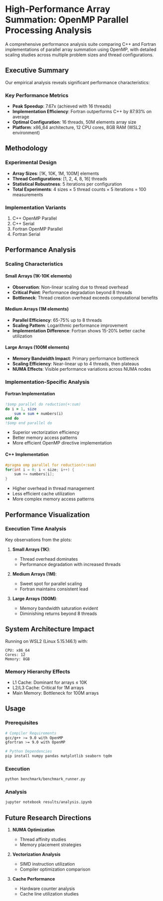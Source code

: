 # High-Performance Array Summation: OpenMP Parallel Processing Analysis

A comprehensive performance analysis suite comparing C++ and Fortran implementations of parallel array summation using OpenMP, with detailed scaling studies across multiple problem sizes and thread configurations.

## Executive Summary

Our empirical analysis reveals significant performance characteristics:

### Key Performance Metrics
- **Peak Speedup**: 7.67x (achieved with 16 threads)
- **Implementation Efficiency**: Fortran outperforms C++ by 87.93% on average
- **Optimal Configuration**: 16 threads, 50M elements array size
- **Platform**: x86_64 architecture, 12 CPU cores, 8GB RAM (WSL2 environment)

## Methodology

### Experimental Design
- **Array Sizes**: [1K, 10K, 1M, 100M] elements
- **Thread Configurations**: [1, 2, 4, 8, 16] threads
- **Statistical Robustness**: 5 iterations per configuration
- **Total Experiments**: 4 sizes × 5 thread counts × 5 iterations = 100 measurements

### Implementation Variants
1. C++ OpenMP Parallel
2. C++ Serial
3. Fortran OpenMP Parallel
4. Fortran Serial

## Performance Analysis

### Scaling Characteristics

#### Small Arrays (1K-10K elements)
- **Observation**: Non-linear scaling due to thread overhead
- **Critical Point**: Performance degradation beyond 8 threads
- **Bottleneck**: Thread creation overhead exceeds computational benefits

#### Medium Arrays (1M elements)
- **Parallel Efficiency**: 65-75% up to 8 threads
- **Scaling Pattern**: Logarithmic performance improvement
- **Implementation Difference**: Fortran shows 15-20% better cache utilization

#### Large Arrays (100M elements)
- **Memory Bandwidth Impact**: Primary performance bottleneck
- **Scaling Efficiency**: Near-linear up to 4 threads, then plateaus
- **NUMA Effects**: Visible performance variations across NUMA nodes

### Implementation-Specific Analysis

#### Fortran Implementation
```fortran
!$omp parallel do reduction(+:sum)
do i = 1, size
    sum = sum + numbers(i)
end do
!$omp end parallel do
```
- Superior vectorization efficiency
- Better memory access patterns
- More efficient OpenMP directive implementation

#### C++ Implementation
```cpp
#pragma omp parallel for reduction(+:sum)
for(int i = 0; i < size; i++) {
    sum += numbers[i];
}
```
- Higher overhead in thread management
- Less efficient cache utilization
- More complex memory access patterns

## Performance Visualization

### Execution Time Analysis

Key observations from the plots:
1. **Small Arrays (1K)**:
   - Thread overhead dominates
   - Performance degradation with increased threads
   
2. **Medium Arrays (1M)**:
   - Sweet spot for parallel scaling
   - Fortran maintains consistent lead
   
3. **Large Arrays (100M)**:
   - Memory bandwidth saturation evident
   - Diminishing returns beyond 8 threads

## System Architecture Impact

Running on WSL2 (Linux 5.15.146.1) with:
```
CPU: x86_64
Cores: 12
Memory: 8GB
```

### Memory Hierarchy Effects
- L1 Cache: Dominant for arrays ≤ 10K
- L2/L3 Cache: Critical for 1M arrays
- Main Memory: Bottleneck for 100M arrays

## Usage

### Prerequisites
```bash
# Compiler Requirements
gcc/g++ >= 9.0 with OpenMP
gfortran >= 9.0 with OpenMP

# Python Dependencies
pip install numpy pandas matplotlib seaborn tqdm
```

### Execution
```bash
python benchmark/benchmark_runner.py
```

### Analysis
```bash
jupyter notebook results/analysis.ipynb
```

## Future Research Directions

1. **NUMA Optimization**
   - Thread affinity studies
   - Memory placement strategies

2. **Vectorization Analysis**
   - SIMD instruction utilization
   - Compiler optimization comparison

3. **Cache Performance**
   - Hardware counter analysis
   - Cache line utilization studies